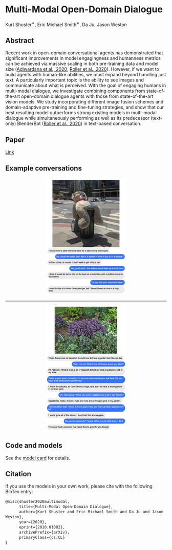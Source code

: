 # Multi-Modal Open-Domain Dialogue

Kurt Shuster<sup>∗</sup>, Eric Michael Smith<sup>∗</sup>, Da Ju, Jason Weston

## Abstract

Recent work in open-domain conversational agents has demonstrated that significant improvements in model engagingness and humanness metrics can be achieved via massive scaling in both pre-training data and model size  ([Adiwardana et al., 2020](https://arxiv.org/abs/2001.09977); [Roller et al., 2020](https://arxiv.org/abs/2004.13637)). However, if we want to build agents with human-like abilities, we must expand beyond handling just text. A particularly important topic is the ability to see images and  communicate about what is perceived. With the goal of engaging humans in multi-modal dialogue, we investigate combining components from state-of-the-art open-domain dialogue agents with those from state-of-the-art vision models. We study incorporating different image fusion schemes and domain-adaptive pre-training and fine-tuning strategies, and show that our best resulting model outperforms strong existing models in multi-modal dialogue while simultaneously performing as well as its predecessor (text-only) BlenderBot ([Roller et al., 2020](https://arxiv.org/abs/2004.13637))  in text-based conversation.

## Paper

[Link](https://arxiv.org/abs/2010.01082)

## Example conversations

<p align="center"><img width="50%" src="bear.png" /></p>
<hr />
<p align="center"><img width="50%" src="flowers.png" /></p>

## Code and models

See the [model card](https://github.com/facebookresearch/ParlAI/blob/main/parlai/zoo/multimodal_blenderbot/README.md) for details.

## Citation

If you use the models in your own work, please cite with the following BibTex entry:

```
@misc{shuster2020multimodal,
      title={Multi-Modal Open-Domain Dialogue}, 
      author={Kurt Shuster and Eric Michael Smith and Da Ju and Jason Weston},
      year={2020},
      eprint={2010.01082},
      archivePrefix={arXiv},
      primaryClass={cs.CL}
}
```
